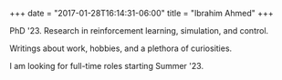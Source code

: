 +++
date = "2017-01-28T16:14:31-06:00"
title = "Ibrahim Ahmed"
+++

PhD '23. Research in reinforcement learning, simulation, and control.

Writings about work, hobbies, and a plethora of curiosities.

I am looking for full-time roles starting Summer '23.
